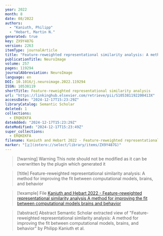 ```yaml
---
year: 2022
month: 8
date: 08/2022
authors:
  - "Kaniuth, Philipp"
  - "Hebart, Martin N."
generated: true
key: ZX9Y487G
version: 2263
itemType: journalArticle
title: "Feature-reweighted representational similarity analysis: A method for improving the fit between computational models, brains, and behavior"
publicationTitle: NeuroImage
volume: 257
pages: 119294
journalAbbreviation: NeuroImage
language: en
DOI: 10.1016/j.neuroimage.2022.119294
ISSN: 10538119
shortTitle: Feature-reweighted representational similarity analysis
url: "https://linkinghub.elsevier.com/retrieve/pii/S105381192200413X"
accessDate: "2024-12-17T15:23:29Z"
libraryCatalog: Semantic Scholar
deleted: 1
collections:
  - ERQKEKFA
dateAdded: "2024-12-17T15:23:29Z"
dateModified: "2024-12-17T15:23:49Z"
super_collections:
  - ERQKEKFA
filename: Kaniuth and Hebart 2022 - Feature-reweighted representational similarity analysis A method for improving the fit between computational models brains and behavior
marker: "[🇿](zotero://select/library/items/ZX9Y487G)"
---
```


>[!warning] Warning
> This note should not be modified as it can be overwritten by the plugin which generated it

> [!title] Feature-reweighted representational similarity analysis: A method for improving the fit between computational models, brains, and behavior

> [!example] File
> [Kaniuth and Hebart 2022 - Feature-reweighted representational similarity analysis A method for improving the fit between computational models brains and behavior](Kaniuth%20and%20Hebart%202022%20-%20Feature-reweighted%20representational%20similarity%20analysis%20A%20method%20for%20improving%20the%20fit%20between%20computational%20models%20brains%20and%20behavior.pdf)

> [!abstract] Abstract
> Semantic Scholar extracted view of "Feature-reweighted representational similarity analysis: A method for improving the fit between computational models, brains, and behavior" by Philipp Kaniuth et al.

